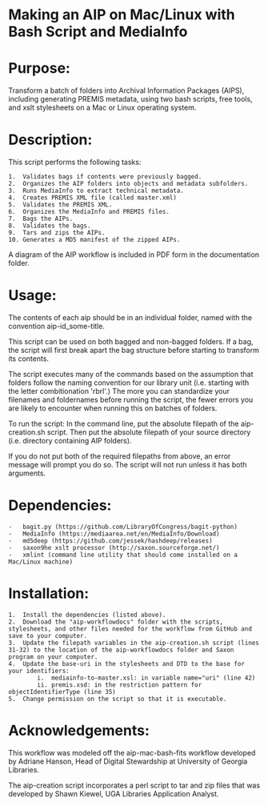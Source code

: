 # Making an AIP on Mac/Linux with Bash Script and MediaInfo

# Purpose:

Transform a batch of folders into Archival Information Packages (AIPS), including generating PREMIS metadata, using two bash scripts, free tools, and xslt stylesheets on a Mac or Linux operating system.

# Description:

This script performs the following tasks:

    1.  Validates bags if contents were previously bagged.
    2.  Organizes the AIP folders into objects and metadata subfolders.
    3.  Runs MediaInfo to extract technical metadata.
    4.  Creates PREMIS XML file (called master.xml)
    5.  Validates the PREMIS XML.
    6.  Organizes the MediaInfo and PREMIS files. 
    7.  Bags the AIPs.
    8.  Validates the bags.
    9.  Tars and zips the AIPs.
    10. Generates a MD5 manifest of the zipped AIPs.

A diagram of the AIP workflow is included in PDF form in the documentation folder. 

# Usage:

The contents of each aip should be in an individual folder, named with the convention aip-id_some-title. 

This script can be used on both bagged and non-bagged folders. If a bag, the script will first break apart the bag structure before starting to transform its contents.

The script executes many of the commands based on the assumption that folders follow the naming convention for our library unit (i.e. starting with the letter combitionation 'rbrl'.) The more you can standardize your filenames and foldernames before running the script, the fewer errors you are likely to encounter when running this on batches of folders. 

To run the script:
In the command line, put the absolute filepath of the aip-creation.sh script. Then put the absolute filepath of your source directory (i.e. directory containing AIP folders). 

If you do not put both of the required filepaths from above, an error message will prompt you do so. The script will not run unless it has both arguments. 

# Dependencies:

    -   bagit.py (https://github.com/LibraryOfCongress/bagit-python)
    -   MediaInfo (https://mediaarea.net/en/MediaInfo/Download)
    -   md5deep (https://github.com/jessek/hashdeep/releases)
    -   saxon9he xslt processor (http://saxon.sourceforge.net/)
    -   xmlint (command line utility that should come installed on a Mac/Linux machine)

# Installation:

    1.  Install the dependencies (listed above).
    2.  Download the "aip-workflowdocs" folder with the scripts, stylesheets, and other files needed for the workflow from GitHub and save to your computer.
    3.  Update the filepath variables in the aip-creation.sh script (lines 31-32) to the location of the aip-workflowdocs folder and Saxon program on your computer.
    4.  Update the base-uri in the stylesheets and DTD to the base for your identifiers:
            i.  mediainfo-to-master.xsl: in variable name="uri" (line 42)
            ii. premis.xsd: in the restriction pattern for objectIdentifierType (line 35)
    5.  Change permission on the script so that it is executable.

# Acknowledgements:

This workflow was modeled off the aip-mac-bash-fits workflow developed by Adriane Hanson, Head of Digital Stewardship at University of Georgia Libraries. 

The aip-creation script incorporates a perl script to tar and zip files that was developed by Shawn Kiewel, UGA Libraries Application Analyst.


